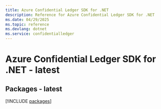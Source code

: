 ```yaml
---
title: Azure Confidential Ledger SDK for .NET
description: Reference for Azure Confidential Ledger SDK for .NET
ms.date: 04/29/2025
ms.topic: reference
ms.devlang: dotnet
ms.service: confidentialledger
---
```

# Azure Confidential Ledger SDK for .NET - latest
## Packages - latest
[!INCLUDE [packages](confidential-ledger-index.md)]